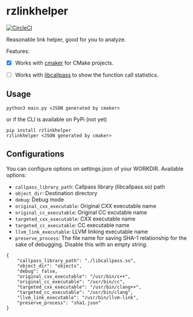# rzlinkhelper

[![CircleCI](https://circleci.com/gh/outloudvi/rzlinkhelper/tree/master.svg?style=svg)](https://circleci.com/gh/outloudvi/rzlinkhelper/tree/master)

Reasonable link helper, good for you to analyze.

Features:

- [x] Works with [cmaker](https://github.com/SchrodingerZhu/cmaker) for CMake projects.
- [ ] Works with [libcallpass](https://github.com/cuhk-lambda/callgraph-generator) to show the function call statistics.


## Usage

``` shell
python3 main.py <JSON generated by cmaker>
```

or if the CLI is available on PyPi (not yet)

``` shell
pip install rzlinkhelper
rzlinkhelper <JSON generated by cmaker>
```

## Configurations

You can configure options on settings.json of your WORKDIR. Available options:
* `callpass_library_path`: Callpass library (libcallpass.so) path
* `object_dir`: Destination directory
* `debug`: Debug mode
* `original_cxx_executable`: Original CXX executable name 
* `original_cc_executable`: Original CC excutable name
* `targeted_cxx_executable`: CXX executable name
* `targeted_cc_executable`: CC executable name
* `llvm_link_executable`: LLVM linking executable name
* `preserve_process`: The file name for saving SHA-1 relationship for the sake of debugging. Disable this with an empty string.


``` jsonc
{
    "callpass_library_path": "./libcallpass.so",
    "object_dir": "objects",
    "debug": false,
    "original_cxx_executable": "/usr/bin/c++",
    "original_cc_executable": "/usr/bin/cc",
    "targeted_cxx_executable": "/usr/bin/clang++",
    "targeted_cc_executable": "/usr/bin/clang",
    "llvm_link_executable": "/usr/bin/llvm-link",
    "preserve_process": "sha1.json"
}
```